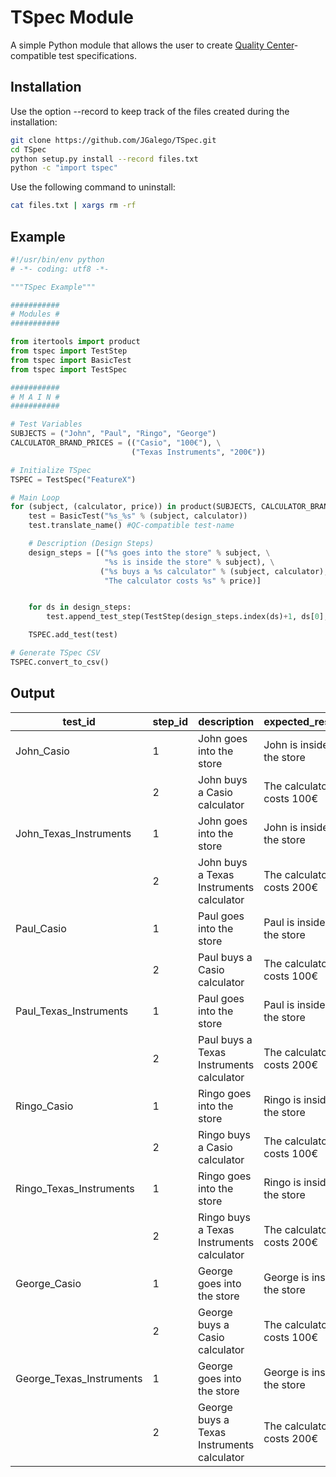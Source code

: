 # TSpec Module

A simple Python module that allows the user to create <a href="https://saas.hpe.com/en-us/software/quality-center">Quality Center</a>-compatible test specifications.

## Installation

Use the option --record to keep track of the files created during the installation:
```bash
git clone https://github.com/JGalego/TSpec.git
cd TSpec
python setup.py install --record files.txt
python -c "import tspec"
```

Use the following command to uninstall:
```bash
cat files.txt | xargs rm -rf
```

## Example

```python
#!/usr/bin/env python
# -*- coding: utf8 -*-

"""TSpec Example"""

###########
# Modules #
###########

from itertools import product
from tspec import TestStep
from tspec import BasicTest
from tspec import TestSpec

###########
# M A I N #
###########

# Test Variables
SUBJECTS = ("John", "Paul", "Ringo", "George")
CALCULATOR_BRAND_PRICES = (("Casio", "100€"), \
                           ("Texas Instruments", "200€"))

# Initialize TSpec
TSPEC = TestSpec("FeatureX")

# Main Loop
for (subject, (calculator, price)) in product(SUBJECTS, CALCULATOR_BRAND_PRICES):
    test = BasicTest("%s_%s" % (subject, calculator))
    test.translate_name() #QC-compatible test-name

    # Description (Design Steps)
    design_steps = [("%s goes into the store" % subject, \
                     "%s is inside the store" % subject), \
                    ("%s buys a %s calculator" % (subject, calculator), \
                     "The calculator costs %s" % price)]


    for ds in design_steps:
        test.append_test_step(TestStep(design_steps.index(ds)+1, ds[0], ds[1]))

    TSPEC.add_test(test)

# Generate TSpec CSV
TSPEC.convert_to_csv()
```

## Output

| test_id | step_id | description | expected_result |
|---|---|---|---|
| John_Casio | 1 | John goes into the store | John is inside the store |
|  | 2 | John buys a Casio calculator | The calculator costs 100€ |
| John_Texas_Instruments | 1 | John goes into the store | John is inside the store |
|  | 2 | John buys a Texas Instruments calculator | The calculator costs 200€ |
| Paul_Casio | 1 | Paul goes into the store | Paul is inside the store |
|  | 2 | Paul buys a Casio calculator | The calculator costs 100€ |
| Paul_Texas_Instruments | 1 | Paul goes into the store | Paul is inside the store |
|  | 2 | Paul buys a Texas Instruments calculator | The calculator costs 200€ |
| Ringo_Casio | 1 | Ringo goes into the store | Ringo is inside the store |
|  | 2 | Ringo buys a Casio calculator | The calculator costs 100€ |
| Ringo_Texas_Instruments | 1 | Ringo goes into the store | Ringo is inside the store |
|  | 2 | Ringo buys a Texas Instruments calculator | The calculator costs 200€ |
| George_Casio | 1 | George goes into the store | George is inside the store |
|  | 2 | George buys a Casio calculator | The calculator costs 100€ |
| George_Texas_Instruments | 1 | George goes into the store | George is inside the store |
|  | 2 | George buys a Texas Instruments calculator | The calculator costs 200€ |
